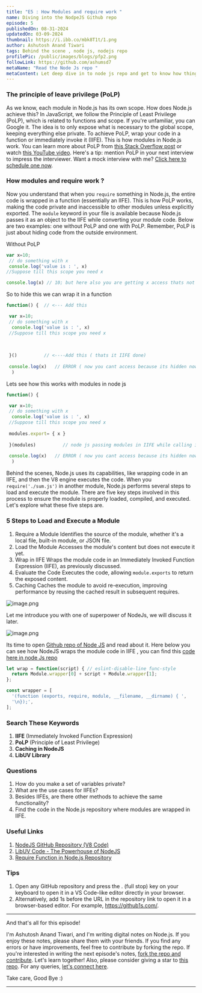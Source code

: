 ```yaml
---
title: "E5 : How Modules and require work "
name: Diving into the NodpeJS Github repo
episode: 5
publishedOn: 08-31-2024
updatedOn: 03-09-2024
thumbnail: https://i.ibb.co/mbk8T1t/1.png
author: Ashutosh Anand Tiwari
tags: Behind the scene , node js, nodejs repo
profilePic: /public/images/blogs/pfp2.png
followLink: https://github.com/ashumsd7
metaName: "Read the Node Js repo "
metaContent: Let deep dive in to node js repo and get to know how things work
---
```

### The principle of leave privilege (PoLP)

As we know, each module in Node.js has its own scope. How does Node.js achieve this? In JavaScript, we follow the Principle of Least Privilege (PoLP), which is related to functions and scope. If you're unfamiliar, you can Google it. The idea is to only expose what is necessary to the global scope, keeping everything else private. To achieve PoLP, wrap your code in a function or immediately invoke it (IIFE). This is how modules in Node.js work. You can learn more about PoLP from [this Stack Overflow post](https://stackoverflow.com/questions/6010211/in-node-js-how-would-i-follow-the-principle-of-least-privilege) or watch [this YouTube video](https://www.youtube.com/watch?v=lW_erSjyMeM&t=10s&pp=ygUYYmxvY2sgc2NvcGUgYW5kIHNob2FkaW5n). Here's a tip: mention PoLP in your next interview to impress the interviewer. Want a mock interview with me? [Click here to schedule one now](https://topmate.io/aat/).

[](https://topmate.io/aat/)

### How modules and require work ?

Now you understand that when you `require` something in Node.js, the entire code is wrapped in a function (essentially an IIFE). This is how PoLP works, making the code private and inaccessible to other modules unless explicitly exported. The `module` keyword in your file is available because Node.js passes it as an object to the IIFE while converting your module code. Below are two examples: one without PoLP and one with PoLP. Remember, PoLP is just about hiding code from the outside environment.

Without PoLP

```jsx
var x=10;
 // do something with x
 console.log('value is : ', x)
//Suppose till this scope you need x 

console.log(x) // 10; but here also you are getting x access thats not good
```

So to hide this we can wrap it in a function

```jsx
function() {  // <--- Add this

 var x=10;
 // do something with x
  console.log('value is : ', x)
 //Suppose till this scope you need x 
 
 
 
 }()          // <----Add this ( thats it IIFE done)
 
 console.log(x)   // ERROR ( now you cant access because its hidden now,  private 
  )
```

Lets see how this works with modules in node js

```jsx
function() {  

 var x=10;
 // do something with x
  console.log('value is : ', x)
 //Suppose till this scope you need x 
 
 modules.export= { x }
 
 }(modules)          // node js passing modules in IIFE while calling it
 
 console.log(x)   // ERROR ( now you cant access because its hidden now private now
  )
```

Behind the scenes, Node.js uses its capabilities, like wrapping code in an IIFE, and then the V8 engine executes the code. When you `require('./sum.js')` in another module, Node.js performs several steps to load and execute the module. There are five key steps involved in this process to ensure the module is properly loaded, compiled, and executed. Let's explore what these five steps are.

### 5 Steps to Load and Execute a Module

1. Require a Module
   Identifies the source of the module, whether it's a local file, built-in module, or JSON file.
2. Load the Module
   Accesses the module's content but does not execute it yet.
3. Wrap in IIFE
   Wraps the module code in an Immediately Invoked Function Expression (IIFE), as previously discussed.
4. Evaluate the Code
   Executes the code, allowing `module.exports` to return the exposed content.
5. Caching
   Caches the module to avoid re-execution, improving performance by reusing the cached result in subsequent requires.

![image.png](https://i.ibb.co/3TtmWXs/2.png)

Let me introduce you with one of superpower of NodeJs, we will discuss it later.

![image.png](https://i.ibb.co/whvQcYC/3.png)

Its time to open [Github repo of  Node JS](https://github1s.com/nodejs/node/blob/main/lib/internal/modules/helpers.js#L135)  and read about it. Here below you can see how NodeJS wraps the module code in IIFE , you can find this [code here in node Js repo](https://github1s.com/nodejs/node/blob/main/lib/internal/modules/cjs/loader.js#L324-L331)

```jsx
let wrap = function(script) { // eslint-disable-line func-style
  return Module.wrapper[0] + script + Module.wrapper[1];
};

const wrapper = [
  '(function (exports, require, module, __filename, __dirname) { ',
  '\n});',
];
```

### Search These Keywords

1. **IIFE** (Immediately Invoked Function Expression)
2. **PoLP** (Principle of Least Privilege)
3. **Caching in NodeJS**
4. **LibUV Library**

### Questions

1. How do you make a set of variables private?
2. What are the use cases for IIFEs?
3. Besides IIFEs, are there other methods to achieve the same functionality?
4. Find the code in the Node.js repository where modules are wrapped in IIFE.

### Useful Links

1. [NodeJS GitHub Repository (V8 Code)](https://github.com/nodejs/node/tree/main/deps/v8)
2. [LibUV Code - The Powerhouse of NodeJS](https://github.com/nodejs/node/tree/main/deps/uv)
3. [Require Function in Node.js Repository](https://github1s.com/nodejs/node/blob/main/lib/internal/modules/helpers.js#L128)

### Tips

1. Open any GitHub repository and press the . (full stop) key on your keyboard to open it in a VS Code-like editor directly in your browser.
2. Alternatively, add 1s before the URL in the repository link to open it in a browser-based editor. For example, https://github1s.com/.

- - -

And that's all for this episode!

I'm Ashutosh Anand Tiwari, and I'm writing digital notes on Node.js. If you enjoy these notes, please share them with your friends. If you find any errors or have improvements, feel free to contribute by forking the repo. If you're interested in writing the next episode's notes, [fork the repo and contribute](https://github.com/ashumsd7/heyashu/tree/main/src/data). Let's learn together! Also, please consider giving a star to [this repo](https://github.com/ashumsd7/heyashu/tree/main/src/data). For any queries, [let's connect here](https://topmate.io/aat/1148709/pay).

Take care, Good Bye :) [](https://topmate.io/aat/1148709/pay)

- - -
